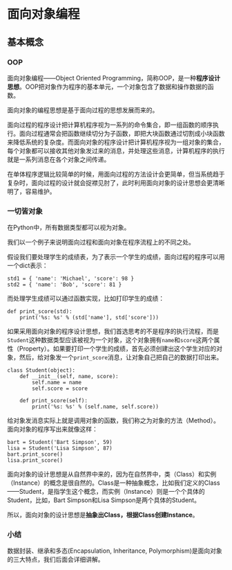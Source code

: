 # 面向对象编程



## 基本概念

### OOP

面向对象编程——Object Oriented Programming，简称OOP，是一种**程序设计思想**。OOP把对象作为程序的基本单元，一个对象包含了数据和操作数据的函数。

面向对象的编程思想是基于面向过程的思想发展而来的。

面向过程的程序设计把计算机程序视为一系列的命令集合，即一组函数的顺序执行。面向过程通常会把函数继续切分为子函数，即把大块函数通过切割成小块函数来降低系统的复杂度。而面向对象的程序设计把计算机程序视为一组对象的集合，每个对象都可以接收其他对象发过来的消息，并处理这些消息，计算机程序的执行就是一系列消息在各个对象之间传递。

在单体程序逻辑比较简单的时候，用面向过程的方法设计会更简单，但当系统趋于复杂时，面向过程的设计就会捉襟见肘了，此时利用面向对象的设计思想会更清晰明了，容易维护。



### 一切皆对象

在Python中，所有数据类型都可以视为对象。

我们以一个例子来说明面向过程和面向对象在程序流程上的不同之处。

假设我们要处理学生的成绩表，为了表示一个学生的成绩，面向过程的程序可以用一个dict表示：

```
std1 = { 'name': 'Michael', 'score': 98 }
std2 = { 'name': 'Bob', 'score': 81 }
```

而处理学生成绩可以通过函数实现，比如打印学生的成绩：

```
def print_score(std):
    print('%s: %s' % (std['name'], std['score']))
```

如果采用面向对象的程序设计思想，我们首选思考的不是程序的执行流程，而是`Student`这种数据类型应该被视为一个对象，这个对象拥有`name`和`score`这两个属性（Property）。如果要打印一个学生的成绩，首先必须创建出这个学生对应的对象，然后，给对象发一个`print_score`消息，让对象自己把自己的数据打印出来。

```
class Student(object):
    def __init__(self, name, score):
        self.name = name
        self.score = score

    def print_score(self):
        print('%s: %s' % (self.name, self.score))
```

给对象发消息实际上就是调用对象的函数，我们称之为对象的方法（Method）。面向对象的程序写出来就像这样：

```
bart = Student('Bart Simpson', 59)
lisa = Student('Lisa Simpson', 87)
bart.print_score()
lisa.print_score()
```

面向对象的设计思想是从自然界中来的，因为在自然界中，类（Class）和实例（Instance）的概念是很自然的。Class是一种抽象概念，比如我们定义的Class——Student，是指学生这个概念，而实例（Instance）则是一个个具体的Student，比如，Bart Simpson和Lisa Simpson是两个具体的Student。

所以，面向对象的设计思想是**抽象出Class，根据Class创建Instance**。

### 小结

数据封装、继承和多态(Encapsulation, Inheritance, Polymorphism)是面向对象的三大特点，我们后面会详细讲解。

